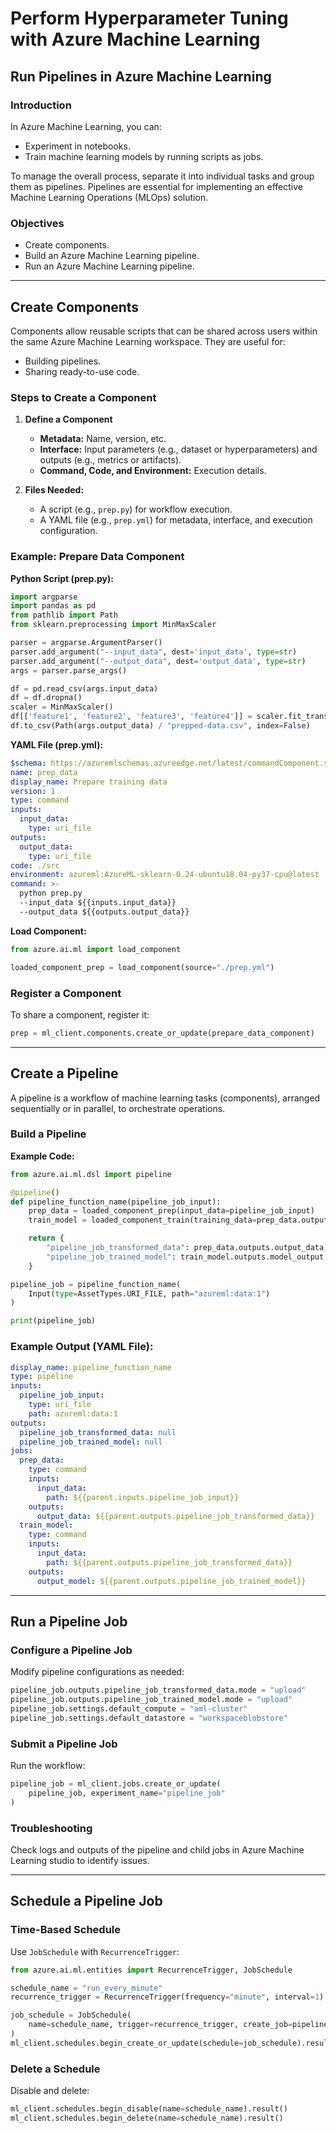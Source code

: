 # Perform Hyperparameter Tuning with Azure Machine Learning

## Run Pipelines in Azure Machine Learning

### Introduction
In Azure Machine Learning, you can:
- Experiment in notebooks.
- Train machine learning models by running scripts as jobs.

To manage the overall process, separate it into individual tasks and group them as pipelines. Pipelines are essential for implementing an effective Machine Learning Operations (MLOps) solution.

### Objectives
- Create components.
- Build an Azure Machine Learning pipeline.
- Run an Azure Machine Learning pipeline.

---

## Create Components

Components allow reusable scripts that can be shared across users within the same Azure Machine Learning workspace. They are useful for:
- Building pipelines.
- Sharing ready-to-use code.

### Steps to Create a Component

1. **Define a Component**
   - **Metadata:** Name, version, etc.
   - **Interface:** Input parameters (e.g., dataset or hyperparameters) and outputs (e.g., metrics or artifacts).
   - **Command, Code, and Environment:** Execution details.

2. **Files Needed:**
   - A script (e.g., `prep.py`) for workflow execution.
   - A YAML file (e.g., `prep.yml`) for metadata, interface, and execution configuration.

### Example: Prepare Data Component

**Python Script (prep.py):**
```python
import argparse
import pandas as pd
from pathlib import Path
from sklearn.preprocessing import MinMaxScaler

parser = argparse.ArgumentParser()
parser.add_argument("--input_data", dest='input_data', type=str)
parser.add_argument("--output_data", dest='output_data', type=str)
args = parser.parse_args()

df = pd.read_csv(args.input_data)
df = df.dropna()
scaler = MinMaxScaler()
df[['feature1', 'feature2', 'feature3', 'feature4']] = scaler.fit_transform(df[['feature1', 'feature2', 'feature3', 'feature4']])
df.to_csv(Path(args.output_data) / "prepped-data.csv", index=False)
```

**YAML File (prep.yml):**
```yaml
$schema: https://azuremlschemas.azureedge.net/latest/commandComponent.schema.json
name: prep_data
display_name: Prepare training data
version: 1
type: command
inputs:
  input_data:
    type: uri_file
outputs:
  output_data:
    type: uri_file
code: ./src
environment: azureml:AzureML-sklearn-0.24-ubuntu18.04-py37-cpu@latest
command: >-
  python prep.py
  --input_data ${{inputs.input_data}}
  --output_data ${{outputs.output_data}}
```

**Load Component:**
```python
from azure.ai.ml import load_component

loaded_component_prep = load_component(source="./prep.yml")
```

### Register a Component
To share a component, register it:
```python
prep = ml_client.components.create_or_update(prepare_data_component)
```

---

## Create a Pipeline

A pipeline is a workflow of machine learning tasks (components), arranged sequentially or in parallel, to orchestrate operations.

### Build a Pipeline

**Example Code:**
```python
from azure.ai.ml.dsl import pipeline

@pipeline()
def pipeline_function_name(pipeline_job_input):
    prep_data = loaded_component_prep(input_data=pipeline_job_input)
    train_model = loaded_component_train(training_data=prep_data.outputs.output_data)

    return {
        "pipeline_job_transformed_data": prep_data.outputs.output_data,
        "pipeline_job_trained_model": train_model.outputs.model_output,
    }

pipeline_job = pipeline_function_name(
    Input(type=AssetTypes.URI_FILE, path="azureml:data:1")
)

print(pipeline_job)
```

### Example Output (YAML File):
```yaml
display_name: pipeline_function_name
type: pipeline
inputs:
  pipeline_job_input:
    type: uri_file
    path: azureml:data:1
outputs:
  pipeline_job_transformed_data: null
  pipeline_job_trained_model: null
jobs:
  prep_data:
    type: command
    inputs:
      input_data:
        path: ${{parent.inputs.pipeline_job_input}}
    outputs:
      output_data: ${{parent.outputs.pipeline_job_transformed_data}}
  train_model:
    type: command
    inputs:
      input_data:
        path: ${{parent.outputs.pipeline_job_transformed_data}}
    outputs:
      output_model: ${{parent.outputs.pipeline_job_trained_model}}
```

---

## Run a Pipeline Job

### Configure a Pipeline Job
Modify pipeline configurations as needed:
```python
pipeline_job.outputs.pipeline_job_transformed_data.mode = "upload"
pipeline_job.outputs.pipeline_job_trained_model.mode = "upload"
pipeline_job.settings.default_compute = "aml-cluster"
pipeline_job.settings.default_datastore = "workspaceblobstore"
```

### Submit a Pipeline Job
Run the workflow:
```python
pipeline_job = ml_client.jobs.create_or_update(
    pipeline_job, experiment_name="pipeline_job"
)
```

### Troubleshooting
Check logs and outputs of the pipeline and child jobs in Azure Machine Learning studio to identify issues.

---

## Schedule a Pipeline Job

### Time-Based Schedule
Use `JobSchedule` with `RecurrenceTrigger`:
```python
from azure.ai.ml.entities import RecurrenceTrigger, JobSchedule

schedule_name = "run_every_minute"
recurrence_trigger = RecurrenceTrigger(frequency="minute", interval=1)

job_schedule = JobSchedule(
    name=schedule_name, trigger=recurrence_trigger, create_job=pipeline_job
)
ml_client.schedules.begin_create_or_update(schedule=job_schedule).result()
```

### Delete a Schedule
Disable and delete:
```python
ml_client.schedules.begin_disable(name=schedule_name).result()
ml_client.schedules.begin_delete(name=schedule_name).result()
```


